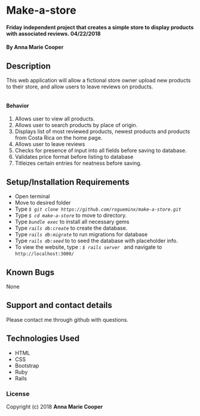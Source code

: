 # Make-a-store

#### Friday independent project that creates a simple store to display products with associated reviews. 04/22/2018

#### By **Anna Marie Cooper**

## Description

This web application will allow a fictional store owner upload new products to their store, and allow users to leave reviews on products.

<kbd><img src="src/assets/images/Screenshot.png" alt=""></kbd>


#### Behavior
1. Allows user to view all products.
2. Allows user to search products by place of origin.
3. Displays list of most reviewed products, newest products and products from Costa Rica on the home page.
4. Allows user to leave reviews
5. Checks for presence of input into all fields before saving to database.
6. Validates price format before listing to database
7. Titleizes certain entries for neatness before saving.

## Setup/Installation Requirements

* Open terminal
* Move to desired folder
* Type  _`$ git clone https://github.com/rogueminx/make-a-store.git`_
* Type _`$ cd make-a-store`_ to move to directory.
* Type _`bundle exec`_ to install all necessary gems
* Type _`rails db:create`_ to create the database.
* Type _`rails db:migrate`_ to run migrations for database
* Type _`rails db:seed`_ to to seed the database with placeholder info.
* To view the website, type : _`$ rails server `_ and navigate to `http://localhost:3000/`

## Known Bugs

None

## Support and contact details

Please contact me through github with questions.

## Technologies Used

* HTML
* CSS
* Bootstrap
* Ruby
* Rails

### License

Copyright (c) 2018  **Anna Marie Cooper**
